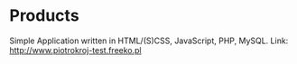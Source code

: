 # Products
Simple Application written in HTML/(S)CSS, JavaScript, PHP, MySQL.
Link: http://www.piotrokroj-test.freeko.pl
